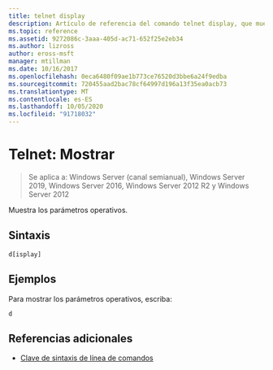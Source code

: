 ```yaml
---
title: telnet display
description: Artículo de referencia del comando telnet display, que muestra los parámetros operativos.
ms.topic: reference
ms.assetid: 9272086c-3aaa-405d-ac71-652f25e2eb34
ms.author: lizross
author: eross-msft
manager: mtillman
ms.date: 10/16/2017
ms.openlocfilehash: 0eca6480f09ae1b773ce76520d3bbe6a24f9edba
ms.sourcegitcommit: 720455aad2bac78cf64997d196a13f35ea0acb73
ms.translationtype: MT
ms.contentlocale: es-ES
ms.lasthandoff: 10/05/2020
ms.locfileid: "91718032"
---
```

# <a name="telnet-display"></a>Telnet: Mostrar

> Se aplica a: Windows Server (canal semianual), Windows Server 2019, Windows Server 2016, Windows Server 2012 R2 y Windows Server 2012

Muestra los parámetros operativos.

## <a name="syntax"></a>Sintaxis

```
d[isplay]
```

## <a name="examples"></a>Ejemplos

Para mostrar los parámetros operativos, escriba:

```
d
```

## <a name="additional-references"></a>Referencias adicionales

- [Clave de sintaxis de línea de comandos](command-line-syntax-key.md)
